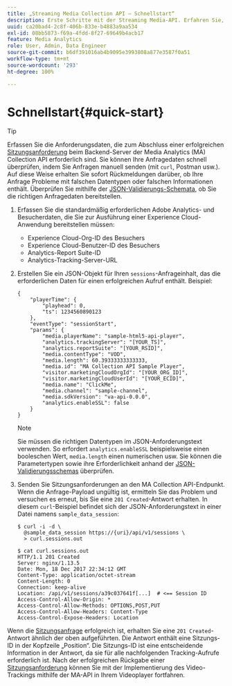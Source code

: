 ```yaml
---
title: „Streaming Media Collection API – Schnellstart“
description: Erste Schritte mit der Streaming Media-API. Erfahren Sie, wie Sie Ihre Anfragedaten schnell überprüfen können.
uuid: ca20bad4-2c8f-406b-833e-b4883a9aa534
exl-id: 08bb5873-f69a-4fdd-8f27-69649b4acb17
feature: Media Analytics
role: User, Admin, Data Engineer
source-git-commit: b6df391016ab4b9095e3993808a877e3587f0a51
workflow-type: tm+mt
source-wordcount: '293'
ht-degree: 100%

---
```


# Schnellstart{#quick-start}

>[!TIP]
>
>Erfassen Sie die Anforderungsdaten, die zum Abschluss einer erfolgreichen [Sitzungsanforderung](/help/media-collection-api/mc-api-ref/mc-api-sessions-req.md) beim Backend-Server der Media Analytics (MA) Collection API erforderlich sind. Sie können Ihre Anfragedaten schnell überprüfen, indem Sie Anfragen manuell senden (mit `curl`, Postman usw.). Auf diese Weise erhalten Sie sofort Rückmeldungen darüber, ob Ihre Anfrage Probleme mit falschen Datentypen oder falschen Informationen enthält. Überprüfen Sie mithilfe der [JSON-Validierungs-Schemata](/help/media-collection-api/mc-api-ref/mc-api-json-validation.md), ob Sie die richtigen Anfragedaten bereitstellen.

1. Erfassen Sie die standardmäßig erforderlichen Adobe Analytics- und Besucherdaten, die Sie zur Ausführung einer Experience Cloud-Anwendung bereitstellen müssen:

   * Experience Cloud-Org-ID des Besuchers
   * Experience Cloud-Benutzer-ID des Besuchers
   * Analytics-Report Suite-ID
   * Analytics-Tracking-Server-URL

1. Erstellen Sie ein JSON-Objekt für Ihren `sessions`-Anfrageinhalt, das die erforderlichen Daten für einen erfolgreichen Aufruf enthält. Beispiel:

   ```
   { 
       "playerTime": { 
           "playhead": 0, 
           "ts": 1234560890123 
       }, 
       "eventType": "sessionStart", 
       "params": { 
           "media.playerName": "sample-html5-api-player", 
           "analytics.trackingServer": "[YOUR_TS]", 
           "analytics.reportSuite": "[YOUR_RSID]", 
           "media.contentType": "VOD", 
           "media.length": 60.39333333333333, 
           "media.id": "MA Collection API Sample Player", 
           "visitor.marketingCloudOrgId": "[YOUR_ORG_ID]", 
           "visitor.marketingCloudUserId": "[YOUR_ECID]",
           "media.name": "ClickMe", 
           "media.channel": "sample-channel", 
           "media.sdkVersion": "va-api-0.0.0", 
           "analytics.enableSSL": false 
       } 
   }
   ```

   >[!NOTE]
   >
   >Sie müssen die richtigen Datentypen im JSON-Anforderungstext verwenden. So erfordert `analytics.enableSSL` beispielsweise einen booleschen Wert, `media.length` einen numerischen usw. Sie können die Parametertypen sowie ihre Erforderlichkeit anhand der [JSON-Validierungsschemas](/help/media-collection-api/mc-api-impl/mc-api-validate-reqs.md) überprüfen.

1. Senden Sie Sitzungsanforderungen an den MA Collection API-Endpunkt. Wenn die Anfrage-Payload ungültig ist, ermitteln Sie das Problem und versuchen es erneut, bis Sie eine `201 Created`-Antwort erhalten. In diesem `curl`-Beispiel befindet sich der JSON-Anforderungstext in einer Datei namens `sample_data_session`:

   ```
   $ curl -i -d \ 
     @sample_data_session https://{uri}/api/v1/sessions \ 
     > curl.sessions.out 
   
   $ cat curl.sessions.out 
   HTTP/1.1 201 Created 
   Server: nginx/1.13.5 
   Date: Mon, 18 Dec 2017 22:34:12 GMT 
   Content-Type: application/octet-stream 
   Content-Length: 0 
   Connection: keep-alive 
   Location: /api/v1/sessions/a39c037641f[...]  # <== Session ID  
   Access-Control-Allow-Origin: * 
   Access-Control-Allow-Methods: OPTIONS,POST,PUT 
   Access-Control-Allow-Headers: Content-Type 
   Access-Control-Expose-Headers: Location
   ```

Wenn die [Sitzungsanfrage](/help/media-collection-api/mc-api-ref/mc-api-sessions-req.md) erfolgreich ist, erhalten Sie eine `201 Created`-Antwort ähnlich der oben aufgeführten. Die Antwort enthält eine Sitzungs-ID in der Kopfzeile „Position“. Die Sitzungs-ID ist eine entscheidende Information in der Antwort, da sie für alle nachfolgenden Tracking-Aufrufe erforderlich ist. Nach der erfolgreichen Rückgabe einer [Sitzungsanforderung](/help/media-collection-api/mc-api-ref/mc-api-sessions-req.md) können Sie mit der Implementierung des Video-Trackings mithilfe der MA-API in Ihrem Videoplayer fortfahren.
